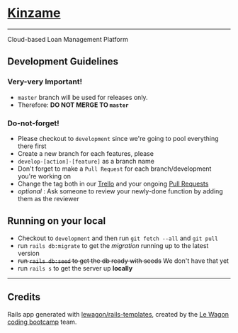 
# [Kinzame](http://kinzame.herokuapp.com/ "Kinzame")
---
Cloud-based Loan Management Platform

## Development Guidelines

### Very-very Important!
- `master` branch will be used for releases only.
- Therefore: **DO NOT MERGE TO `master`**

### Do-not-forget!
- Please checkout to `development` since we're going to pool everything there first
- Create a new branch for each features, please
- `develop-[action]-[feature]` as a branch name
- Don't forget to make a `Pull Request` for each branch/development you're working on
- Change the tag both in our [Trello](https://trello.com/b/XQ6EWkbC/airbnb-program-week-project) and your ongoing [Pull Requests](https://github.com/rnd00/kinzame/pulls)
- _optional_ : Ask someone to review your newly-done function by adding them as the reviewer

## Running on your local

- Checkout to `development` and then run `git fetch --all` and `git pull`
- run `rails db:migrate` to get the _migration_ running up to the latest version
- ~~run `rails db:seed` to get the db ready with seeds~~ We don't have that yet
- run `rails s` to get the server up **locally**

---

## Credits

Rails app generated with [lewagon/rails-templates](https://github.com/lewagon/rails-templates), created by the [Le Wagon coding bootcamp](https://www.lewagon.com) team.

